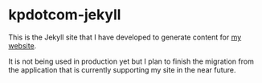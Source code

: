 # kpdotcom-jekyll

This is the Jekyll site that I have developed to generate content for [my website](https://keithpitty.com).

It is not being used in production yet but I plan to finish the migration from the application that is currently supporting my site in the near future.
